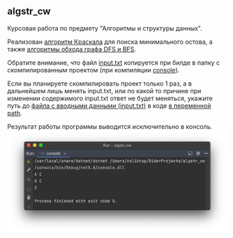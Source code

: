 ## algstr_cw

Курсовая работа по предмету "Алгоритмы и структуры данных".

Реализован [алгоритм Краскала](https://github.com/NolikTop/algstr_cw/blob/master/src/KruskalAlgorithm.cs) для поиска минимального остова, а также [алгоритмы обхода графа DFS и BFS](https://github.com/NolikTop/algstr_cw/blob/master/src/Traversal.cs). 

Обратите внимание, что файл [input.txt](https://github.com/NolikTop/algstr_cw/blob/master/input.txt) копируется при билде в папку с скомпилированным проектом 
(при компиляции [console](https://github.com/NolikTop/algstr_cw/tree/master/console)).

Если вы планируете скомпилировать проект только 1 раз, а в дальнейшем лишь менять input.txt, 
или по какой то причине при изменении содержимого input.txt ответ не будет меняться, укажите путь до
[файла с вводными данными (input.txt)](https://github.com/NolikTop/algstr_cw/blob/master/input.txt) в коде 
[в переменной path](https://github.com/NolikTop/algstr_cw/blob/master/console/Program.cs#L15). 

Результат работы программы выводится исключительно в консоль. 
![img.png](img.png)